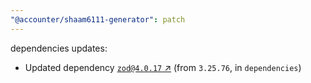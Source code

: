 ```yaml
---
"@accounter/shaam6111-generator": patch
---
```

dependencies updates:
  - Updated dependency [`zod@4.0.17` ↗︎](https://www.npmjs.com/package/zod/v/4.0.17) (from `3.25.76`, in `dependencies`)
